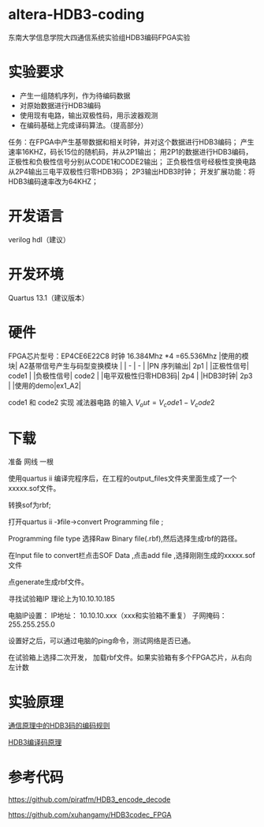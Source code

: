 # altera-HDB3-coding
东南大学信息学院大四通信系统实验组HDB3编码FPGA实验

# 实验要求

- 产生一组随机序列，作为待编码数据
- 对原始数据进行HDB3编码
- 使用现有电路，输出双极性码，用示波器观测
- 在编码基础上完成译码算法。（提高部分）

任务：在FPGA中产生基带数据和相关时钟，并对这个数据进行HDB3编码；
产生速率16KHZ，码长15位的随机码，并从2P1输出；
用2P1的数据进行HDB3编码，正极性和负极性信号分别从CODE1和CODE2输出；
正负极性信号经极性变换电路从2P4输出三电平双极性归零HDB3码；
2P3输出HDB3时钟；
开发扩展功能：将HDB3编码速率改为64KHZ；

# 开发语言
verilog hdl（建议） 

# 开发环境
Quartus 13.1（建议版本）

# 硬件
FPGA芯片型号：EP4CE6E22C8
时钟 16.384Mhz \*4 =65.536Mhz
|使用的模块| A2基带信号产生与码型变换模块 |
| - | - |
|PN 序列输出| 2p1 |
|正极性信号| code1 |
|负极性信号| code2 |
|电平双极性归零HDB3码| 2p4 |
|HDB3时钟| 2p3 |
|使用的demo|ex1_A2|

code1 和 code2 实现 减法器电路 的输入 $` V_out = V_code1 - V_code2 `$
# 下载
准备 网线 一根

使用quartus ii 编译完程序后，在工程的output_files文件夹里面生成了一个xxxxx.sof文件。

转换sof为rbf;

打开quartus ii -》file->convert Programming file ;

Programming file type 选择Raw Binary file(.rbf),然后选择生成rbf的路径。

在Input file to convert栏点击SOF Data ,点击add file ,选择刚刚生成的xxxxx.sof文件

点generate生成rbf文件。

寻找试验箱IP 理论上为10.10.10.185

电脑IP设置：
                    IP地址：   10.10.10.xxx（xxx和实验箱不重复）
                    子网掩码：255.255.255.0

设置好之后，可以通过电脑的ping命令，测试网络是否已通。

在试验箱上选择二次开发， 加载rbf文件。如果实验箱有多个FPGA芯片，从右向左计数

# 实验原理
[通信原理中的HDB3码的编码规则](https://zhuanlan.zhihu.com/p/86177759)

[HDB3编译码原理](https://blog.csdn.net/cfc1243570631/article/details/9078419)
# 参考代码
https://github.com/piratfm/HDB3_encode_decode

https://github.com/xuhangamy/HDB3codec_FPGA
